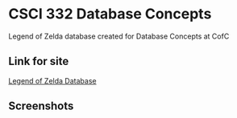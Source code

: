 # CSCI 332 Database Concepts
Legend of Zelda database created for Database Concepts at CofC

## Link for site
[Legend of Zelda Database](http://sarahn.sgedu.site/CSCI332Project/listgames.php)

## Screenshots

